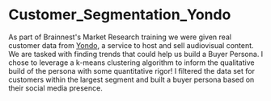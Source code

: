 # Customer_Segmentation_Yondo

As part of Brainnest's Market Research training we were given real customer data from [Yondo](http://yondo.com), a service to host and sell audiovisual content. We are tasked with finding trends that could help us build a Buyer Persona. I chose to leverage a k-means clustering algorithm to inform the qualitative build of the persona with some quantitative rigor! I filtered the data set for customers within the largest segment and built a buyer persona based on their social media presence.
